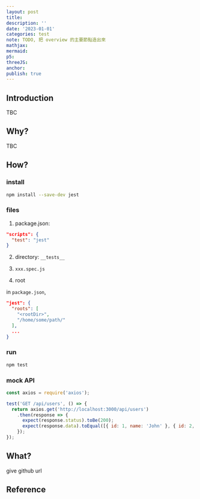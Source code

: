 ```yaml
---
layout: post
title:
description: ''
date: '2023-01-01'
categories: test
note: TODO, 把 overview 的主要節點造出來
mathjax:
mermaid:
p5:
threeJS:
anchor:
publish: true
---
```


## Introduction

TBC

## Why?

TBC

## How?

### install

```bash
npm install --save-dev jest
```

### files

1. package.json:

```json
"scripts": {
  "test": "jest"
}
```

2. directory: `__tests__`

3. `xxx.spec.js`

4. root

in `package.json`,

```JSON
"jest": {
  "roots": [
    "<rootDir>",
    "/home/some/path/"
  ],
  ...
}
```

### run

```bash
npm test
```

### mock API

```javascript
const axios = require('axios');

test('GET /api/users', () => {
  return axios.get('http://localhost:3000/api/users')
    .then(response => {
      expect(response.status).toBe(200);
      expect(response.data).toEqual([{ id: 1, name: 'John' }, { id: 2, name: 'Jane' }]);
    });
});
```

## What?

give github url

## Reference
